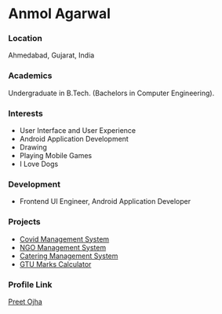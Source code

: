 # Anmol Agarwal

### Location

Ahmedabad, Gujarat, India

### Academics

Undergraduate in B.Tech. (Bachelors in Computer Engineering).

### Interests

- User Interface and User Experience
- Android Application Development 
- Drawing 
- Playing Mobile Games
- I Love Dogs

### Development

- Frontend UI Engineer, Android Application Developer

### Projects

- [Covid Management System](https://github.com/Preetojha08/COVID-19-Testing-App) 
- [NGO Management System](https://github.com/Preetojha08/NGO_Management_System) 
- [Catering Management System](https://github.com/Preetojha08/Catering_Android_Application) 
- [GTU Marks Calculator](https://play.google.com/store/apps/details?id=com.creatures.markscalculator) 


### Profile Link

[Preet Ojha](https://github.com/Preetojha08)